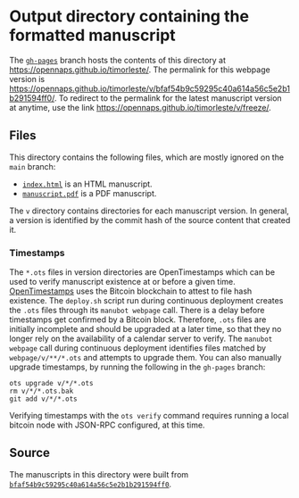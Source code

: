 # Output directory containing the formatted manuscript

The [`gh-pages`](https://github.com/opennaps/timorleste/tree/gh-pages) branch hosts the contents of this directory at <https://opennaps.github.io/timorleste/>.
The permalink for this webpage version is <https://opennaps.github.io/timorleste/v/bfaf54b9c59295c40a614a56c5e2b1b291594ff0/>.
To redirect to the permalink for the latest manuscript version at anytime, use the link <https://opennaps.github.io/timorleste/v/freeze/>.

## Files

This directory contains the following files, which are mostly ignored on the `main` branch:

+ [`index.html`](index.html) is an HTML manuscript.
+ [`manuscript.pdf`](manuscript.pdf) is a PDF manuscript.

The `v` directory contains directories for each manuscript version.
In general, a version is identified by the commit hash of the source content that created it.

### Timestamps

The `*.ots` files in version directories are OpenTimestamps which can be used to verify manuscript existence at or before a given time.
[OpenTimestamps](https://opentimestamps.org/) uses the Bitcoin blockchain to attest to file hash existence.
The `deploy.sh` script run during continuous deployment creates the `.ots` files through its `manubot webpage` call.
There is a delay before timestamps get confirmed by a Bitcoin block.
Therefore, `.ots` files are initially incomplete and should be upgraded at a later time, so that they no longer rely on the availability of a calendar server to verify.
The `manubot webpage` call during continuous deployment identifies files matched by `webpage/v/**/*.ots` and attempts to upgrade them.
You can also manually upgrade timestamps, by running the following in the `gh-pages` branch:

```shell
ots upgrade v/*/*.ots
rm v/*/*.ots.bak
git add v/*/*.ots
```

Verifying timestamps with the `ots verify` command requires running a local bitcoin node with JSON-RPC configured, at this time.

## Source

The manuscripts in this directory were built from
[`bfaf54b9c59295c40a614a56c5e2b1b291594ff0`](https://github.com/opennaps/timorleste/commit/bfaf54b9c59295c40a614a56c5e2b1b291594ff0).

